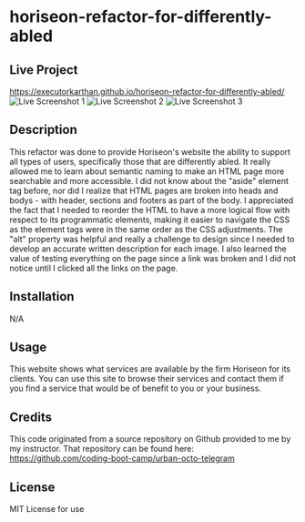 # horiseon-refactor-for-differently-abled
## Live Project
https://executorkarthan.github.io/horiseon-refactor-for-differently-abled/
![Live Screenshot 1](image.png)
![Live Screenshot 2](image.png)
![Live Screenshot 3](image.png)

## Description

This refactor was done to provide Horiseon's website the ability to support all types of users, specifically those that are differently abled. It really allowed me to learn about semantic naming to make an HTML page more searchable and more accessible. I did not know about the "aside" element tag before, nor did I realize that HTML pages are broken into heads and bodys - with header, sections and footers as part of the body. I appreciated the fact that I needed to reorder the HTML to have a more logical flow with respect to its programmatic elements, making it easier to navigate the CSS as the element tags were in the same order as the CSS adjustments. The "alt" property was helpful and really a challenge to design since I needed to develop an accurate written description for each image. I also learned the value of testing everything on the page since a link was broken and I did not notice until I clicked all the links on the page.


## Installation

N/A

## Usage

This website shows what services are available by the firm Horiseon for its clients. You can use this site to browse their services and contact them if you find a service that would be of benefit to you or your business. 

## Credits

This code originated from a source repository on Github provided to me by my instructor. That repository can be found here:
https://github.com/coding-boot-camp/urban-octo-telegram

## License

MIT License for use